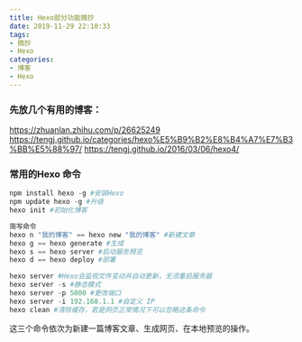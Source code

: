 ```yaml
---
title: Hexo部分功能摘抄
date: 2019-11-29 22:10:33
tags: 
- 摘抄
- Hexo
categories:
- 博客
- Hexo
---
```


### 先放几个有用的博客：
https://zhuanlan.zhihu.com/p/26625249
https://tengj.github.io/categories/hexo%E5%B9%B2%E8%B4%A7%E7%B3%BB%E5%88%97/
https://tengj.github.io/2016/03/06/hexo4/

### 常用的Hexo 命令
``` py
npm install hexo -g #安装Hexo
npm update hexo -g #升级
hexo init #初始化博客

简写命令
hexo n "我的博客" == hexo new "我的博客" #新建文章
hexo g == hexo generate #生成
hexo s == hexo server #启动服务预览
hexo d == hexo deploy #部署

hexo server #Hexo会监视文件变动并自动更新，无须重启服务器
hexo server -s #静态模式
hexo server -p 5000 #更改端口
hexo server -i 192.168.1.1 #自定义 IP
hexo clean #清除缓存，若是网页正常情况下可以忽略这条命令
```
这三个命令依次为新建一篇博客文章、生成网页、在本地预览的操作。